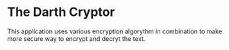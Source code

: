 # The Darth Cryptor

This application uses various encryption algorythm in combination to make more secure way to encrypt and decryt the text.
